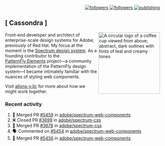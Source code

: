 <p align="right"><a rel="me" href="https://front-end.social/@castastrophe">
    <img alt="followers" title="Follow me on Mastodon" src="https://img.shields.io/mastodon/follow/109297102751309835?domain=https%3A%2F%2Ffront-end.social&label=Follow&logo=mastodon&logoColor=white&style=for-the-badge&labelColor=008080&color=006969"/></a>
  <a href="https://codepen.io/castastrophe/">
    <img alt="followers" title="Follow me on CodePen" src="https://img.shields.io/badge/23-1?color=640464&labelColor=7c007c&style=for-the-badge&logo=codepen&label=Follow"/></a>
<a href="https://castastrophe.medium.com/">
    <img alt="publishing" title="View articles on Medium" src="https://img.shields.io/badge/107-1?color=666&labelColor=444&label=subscribe&logo=medium&logoColor=white&style=for-the-badge"/></a>
</p>

## [&nbsp;Cassondra&nbsp;]

<img align="right" src="https://github-production-user-asset-6210df.s3.amazonaws.com/1840295/253016758-ba468774-1cd3-42c2-8f43-947b5eeb5edf.png" height="200" alt="A circular logo of a coffee cup viewed from above; abstract, dark outlines with hints of teal and creamy tones">

Front-end developer and architect of enterprise-scale design systems for Adobe; previously of Red Hat. My focus at the moment is the [Spectrum design system](https://github.com/adobe/spectrum-css). As a founding contributor to the [PatternFly&nbsp;Elements](https://github.com/patternfly/patternfly-elements) project&mdash;a community implementation of the PatternFly design system&mdash;I became intimately familiar with the nuances of styling web components.

Visit [allons-y.llc](http://allons-y.llc/) for more about how we might work together.

### Recent activity

<!--START_SECTION:activity-->
1. 🎉 Merged PR [#5459](https://github.com/adobe/spectrum-web-components/pull/5459) in [adobe/spectrum-web-components](https://github.com/adobe/spectrum-web-components)
2. ❌ Closed PR [#3699](https://github.com/adobe/spectrum-css/pull/3699) in [adobe/spectrum-css](https://github.com/adobe/spectrum-css)
3. 🎉 Merged PR [#3678](https://github.com/adobe/spectrum-css/pull/3678) in [adobe/spectrum-css](https://github.com/adobe/spectrum-css)
4. 🗣 Commented on [#5454](https://github.com/adobe/spectrum-web-components/pull/5454#issuecomment-2866677074) in [adobe/spectrum-web-components](https://github.com/adobe/spectrum-web-components)
5. 🎉 Merged PR [#5456](https://github.com/adobe/spectrum-web-components/pull/5456) in [adobe/spectrum-web-components](https://github.com/adobe/spectrum-web-components)
<!--END_SECTION:activity-->
